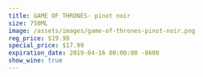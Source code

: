 ```yaml
---
title: GAME OF THRONES- pinot noir
size: 750ML
image: /assets/images/game-of-thrones-pinot-noir.png
reg_price: $19.99
special_price: $17.99
expiration_date: 2019-04-16 00:00:00 -0600
show_wine: true
---
```


